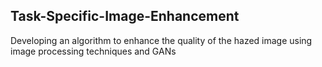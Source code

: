 ## Task-Specific-Image-Enhancement
Developing an algorithm to enhance the quality of the hazed image using image processing techniques and GANs

